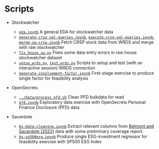 # Scripts
- Stockwatcher
	- [`eda.ipynb`](eda.ipynb) A general EDA for stockwatcher data
	- [`generate-crsp-sql-queries.ipynb`](generate-crsp-sql-queries.ipynb), [`execute-crsp-sql-queries.ipynb`](execute-crsp-sql-queries.ipynb), [`merge-sw-crsp.ipynb`](merge-sw-crsp.ipynb) Fetch CRSP stock data from WRDS and merge with raw stockwatcher
	- [`fix_house_sw.py`](fix_house_sw.py) Fixes some data entry errors in raw house stockwatcher dataset
	- [`setup_wrds.py`](setup_wrds.py), [`test_wrds.py`](test_wrds.py) Scripts to setup and test (with an interactive session) WRDS connection
	- [`generate-involvement-factor.ipynb`](generate-involvement-factor.ipynb) First-stage exercise to produce single factor for feasibility analysis

- OpenSecrets
	- [`../data/process_pfd.sh`](../data/process_pfd.sh) Clean PFD bulkdata for read
	- [`pfd.ipynb`](pfd.ipynb) Exploratory data exercise with OpenSecrets Personal Finance Disclosure (PFD) data

- Sacerdote
	- [`bs-data-cleaning.ipynb`](sacerdote_data.ipynb) Extract relevant columns from [Belmont and Sacerdote (2022)](https://doi.org/10.1016/j.jpubeco.2022.104602) data with some preliminary coverage report. 
	- [`bs-sp500esg.ipynb`](bs-sp500esg.ipynb) Produce single ESG-investment regressor for feasibility exercise with SP500 ESG Index

